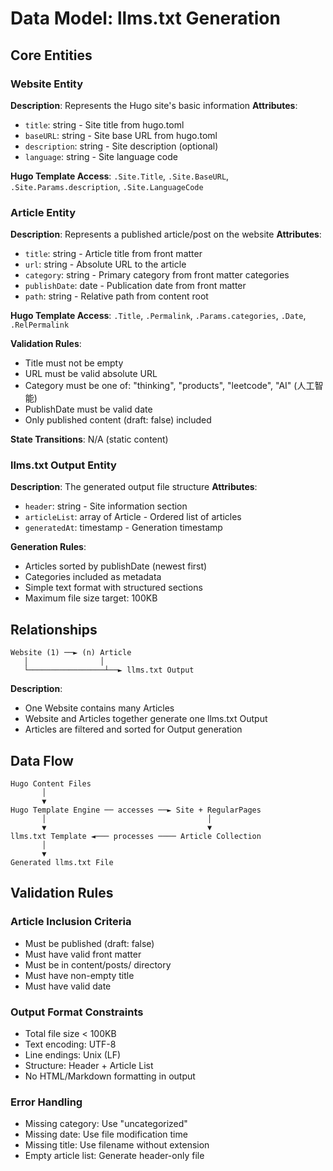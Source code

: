 # Data Model: llms.txt Generation

## Core Entities

### Website Entity
**Description**: Represents the Hugo site's basic information
**Attributes**:
- `title`: string - Site title from hugo.toml
- `baseURL`: string - Site base URL from hugo.toml
- `description`: string - Site description (optional)
- `language`: string - Site language code

**Hugo Template Access**: `.Site.Title`, `.Site.BaseURL`, `.Site.Params.description`, `.Site.LanguageCode`

### Article Entity
**Description**: Represents a published article/post on the website
**Attributes**:
- `title`: string - Article title from front matter
- `url`: string - Absolute URL to the article
- `category`: string - Primary category from front matter categories
- `publishDate`: date - Publication date from front matter
- `path`: string - Relative path from content root

**Hugo Template Access**: `.Title`, `.Permalink`, `.Params.categories`, `.Date`, `.RelPermalink`

**Validation Rules**:
- Title must not be empty
- URL must be valid absolute URL
- Category must be one of: "thinking", "products", "leetcode", "AI" (人工智能)
- PublishDate must be valid date
- Only published content (draft: false) included

**State Transitions**: N/A (static content)

### llms.txt Output Entity
**Description**: The generated output file structure
**Attributes**:
- `header`: string - Site information section
- `articleList`: array of Article - Ordered list of articles
- `generatedAt`: timestamp - Generation timestamp

**Generation Rules**:
- Articles sorted by publishDate (newest first)
- Categories included as metadata
- Simple text format with structured sections
- Maximum file size target: 100KB

## Relationships

```
Website (1) ──► (n) Article
   │                │
   └─────────────────┴──► llms.txt Output
```

**Description**:
- One Website contains many Articles
- Website and Articles together generate one llms.txt Output
- Articles are filtered and sorted for Output generation

## Data Flow

```
Hugo Content Files
       │
       ▼
Hugo Template Engine ── accesses ──► Site + RegularPages
       │                                    │
       ▼                                    ▼
llms.txt Template ◄─── processes ──── Article Collection
       │
       ▼
Generated llms.txt File
```

## Validation Rules

### Article Inclusion Criteria
- Must be published (draft: false)
- Must have valid front matter
- Must be in content/posts/ directory
- Must have non-empty title
- Must have valid date

### Output Format Constraints
- Total file size < 100KB
- Text encoding: UTF-8
- Line endings: Unix (LF)
- Structure: Header + Article List
- No HTML/Markdown formatting in output

### Error Handling
- Missing category: Use "uncategorized"
- Missing date: Use file modification time
- Missing title: Use filename without extension
- Empty article list: Generate header-only file